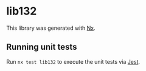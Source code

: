 # lib132

This library was generated with [Nx](https://nx.dev).

## Running unit tests

Run `nx test lib132` to execute the unit tests via [Jest](https://jestjs.io).
